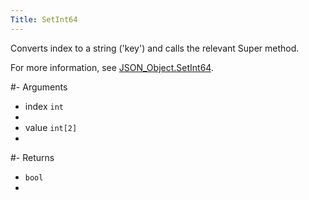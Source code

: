 ```yaml
---
Title: SetInt64
---
```


Converts index to a string ('key') and calls the relevant Super method.

For more information, see [JSON_Object.SetInt64](#content-json-object-methods-setint64).

#- Arguments
- index `int`
- 
- value `int[2]`
- 

#- Returns
- `bool`
- 
